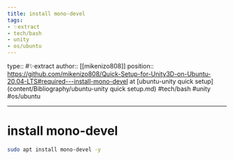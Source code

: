 ```yaml
---
title: install mono-devel
tags:
- ✨extract
- tech/bash
- unity
- os/ubuntu
---
```


type:: #✨extract
author:: [[mikenizo808]]
position:: https://github.com/mikenizo808/Quick-Setup-for-Unity3D-on-Ubuntu-20.04-LTS#required---install-mono-devel at [ubuntu-unity quick setup](content/Bibliography/ubuntu-unity quick setup.md)
#tech/bash #unity #os/ubuntu 

---

# install mono-devel

```bash
sudo apt install mono-devel -y
```
